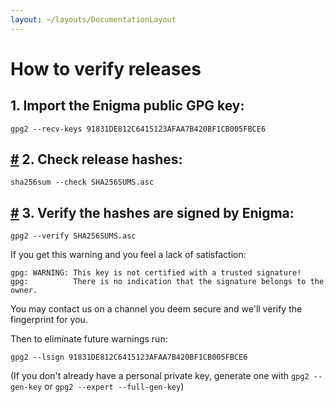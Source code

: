 ```yaml
---
layout: ~/layouts/DocumentationLayout
---
```


# How to verify releases

1\. Import the Enigma public GPG key:
-------------------------------------

```
gpg2 --recv-keys 91831DE812C6415123AFAA7B420BF1CB005FBCE6

```

[#](#_2-check-release-hashes) 2. Check release hashes:
------------------------------------------------------

```
sha256sum --check SHA256SUMS.asc

```

[#](#_3-verify-the-hashes-are-signed-by-enigma) 3. Verify the hashes are signed by Enigma:
------------------------------------------------------------------------------------------

```
gpg2 --verify SHA256SUMS.asc

```

If you get this warning and you feel a lack of satisfaction:

```
gpg: WARNING: This key is not certified with a trusted signature!
gpg:          There is no indication that the signature belongs to the owner.

```

You may contact us on a channel you deem secure and we'll verify the fingerprint for you.

Then to eliminate future warnings run:

```
gpg2 --lsign 91831DE812C6415123AFAA7B420BF1CB005FBCE6

```

(If you don't already have a personal private key, generate one with `gpg2 --gen-key` or `gpg2 --expert --full-gen-key`)